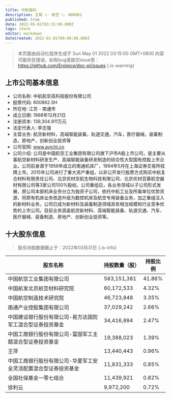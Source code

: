 ```yaml
---
title: 中航高科
description: 主板 \- 航空 \- 600862
published: true
date: 2022-05-01T03:15:00.000Z
tags: stock
editor: markdown
dateCreated: 2022-01-01T00:00:00.000Z
---
```


> 本页面由自动化程序生成于 Sun May 01 2022 03:15:00 GMT+0800
> 内容可能存在错误，如有bug请提交issue至：https://github.com/Eroleice/doc-pi/issues
{.is-warning}

## 上市公司基本信息
- 公司名称: 中航航空高科技股份有限公司
- 股票代码: 600862.SH
- 所在地: 江苏 - 南通市
- 成立日期: 1988年12月21日
- 注册资本: 139,304.911万元
- 法定代表人: 李志强
- 主营业务: 航空新材料，高端智能装备，轨道交通，汽车，医疗器械，装备制造，房地产，创新创业投资等
- 公司官网: www.avicht.cn
- 公司介绍: 公司是中国航空工业集团有限公司旗下沪市A股上市公司，是主要从事航空新材料研发生产、高端智能装备研发制造的综合性大型国有控股上市企业。公司前身源于1956年成立的南通机床厂，1994年5月在上海证券交易所挂牌上市。2015年公司进行了重大资产重组，以非公开发行股票方式购买中航复合材料有限责任公司、北京优材京航生物科技有限公司、北京优材百慕航空器材有限公司等3家公司100%股权。公司重组后，各业务领域以子公司形式发展，原公司本部机床业务分立为独资子公司，依托中航工业及所属单位优势资源，将原有机床业务改造升级为数控机床及航空专用装备业务，加之重组注入的新材料业务，公司已成为新材料及装备制造领域具有相当规模和行业竞争优势的上市公司。目前业务涵盖航空新材料、高端智能装备、轨道交通、汽车、医疗器械、装备制造、房地产、创新创业投资等。


## 十大股东信息
> 股东持股数据截止于：2022年03月31日
{.is-info}

| 股东名称 | 持股数量（股） | 持股比例 |
| --- | --- | --- |
| 中国航空工业集团有限公司 | 583,151,381 | 41.86% |
| 中国航发北京航空材料研究院 | 60,172,533 | 4.32% |
| 中国航空制造技术研究院 | 46,723,848 | 3.35% |
| 南通产业控股集团有限公司 | 37,029,242 | 2.66% |
| 中国建设银行股份有限公司-易方达国防军工混合型证券投资基金 | 34,416,894 | 2.47% |
| 中国工商银行股份有限公司-富国军工主题混合型证券投资基金 | 19,388,023 | 1.39% |
| 王萍 | 13,440,443 | 0.96% |
| 中国工商银行股份有限公司-华夏军工安全灵活配置混合型证券投资基金 | 11,831,333 | 0.85% |
| 全国社保基金一零七组合 | 11,439,921 | 0.82% |
| 徐利云 | 9,972,200 | 0.72% |




